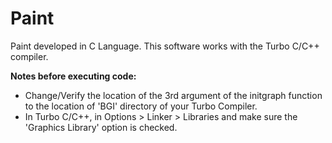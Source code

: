 # Paint
<p>Paint developed in C Language. This software works with the Turbo C/C++ compiler.</p>

<p><strong>Notes before executing code:</strong></p>
<p>
<ul>
  <li>
    Change/Verify the location of the 3rd argument of the initgraph function to the location of 'BGI' directory of your Turbo Compiler.
  </li>
  <li>
    In Turbo C/C++, in Options > Linker > Libraries and make sure the 'Graphics Library' option is checked.
  </li>
</ul>
</p>
